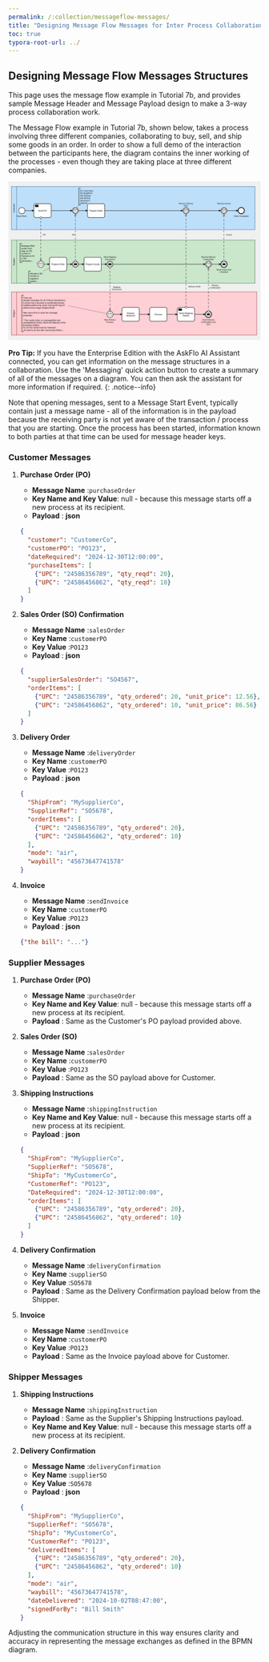 ```yaml
---
permalink: /:collection/messageflow-messages/
title: "Designing Message Flow Messages for Inter Process Collaboration"
toc: true
typora-root-url: ../
---
```

## Designing Message Flow Messages Structures

This page uses the message flow example in Tutorial 7b, and provides sample Message Header and Message Payload design to make a 3-way process collaboration work.

The Message Flow example in Tutorial 7b, shown below, takes a process involving three different companies, collaborating to buy, sell, and ship some goods in an order.  In order to show a full demo of the interaction between the participants here, the diagram contains the inner working of the processes - even though they are taking place at three different companies.



![Purchasing Example](/assets/images/messageflow-241-tutorial7-diagram.png "Customer - supplier - Shipper Example from Tutorial 7")

**Pro Tip:** If you have the Enterprise Edition with the AskFlo AI Assistant connected, you can get information on the message structures in a collaboration.  Use the 'Messaging' quick action button to create a summary of all of the messages on a diagram.   You can then ask the assistant for more information if required.
{: .notice--info}

Note that opening messages, sent to a Message Start Event, typically contain just a message name - all of the information is in the payload because the receiving party is not yet aware of the transaction / process that you are starting.  Once the process has been started, information known to both parties at that time can be used for message header keys.

### Customer Messages

1. **Purchase Order (PO)**

   * **Message Name** :`purchaseOrder`
   * **Key Name and Key Value**: null - because this message starts off a new process at its recipient.
   * **Payload** :
     **json**
   
   ```json
   {
     "customer": "CustomerCo",
     "customerPO": "PO123",
     "dateRequired": "2024-12-30T12:00:00",
     "purchaseItems": [
       {"UPC": "24586356789", "qty_reqd": 20},
       {"UPC": "24586456862", "qty_reqd": 10}
     ]
   }
   ```
2. **Sales Order (SO) Confirmation**

   * **Message Name** :`salesOrder`
   * **Key Name** :`customerPO`
   * **Key Value** :`PO123`
   * **Payload** :
     **json**

   ```json
   {
     "supplierSalesOrder": "SO4567",
     "orderItems": [
       {"UPC": "24586356789", "qty_ordered": 20, "unit_price": 12.56},
       {"UPC": "24586456862", "qty_ordered": 10, "unit_price": 86.56}
     ]
   }
   ```
3. **Delivery Order**

   * **Message Name** :`deliveryOrder`
   * **Key Name** :`customerPO`
   * **Key Value** :`PO123`
   * **Payload** :
     **json**

   ```json
   {
     "ShipFrom": "MySupplierCo",
     "SupplierRef": "SO5678",
     "orderItems": [
       {"UPC": "24586356789", "qty_ordered": 20},
       {"UPC": "24586456862", "qty_ordered": 10}
     ],
     "mode": "air",
     "waybill": "45673647741578"
   }
   ```
4. **Invoice**

   * **Message Name** :`sendInvoice`
   * **Key Name** :`customerPO`
   * **Key Value** :`PO123`
   * **Payload** :
     **json**

   ```json
   {"the bill": "..."}
   ```

### Supplier Messages

1. **Purchase Order (PO)**

   * **Message Name** :`purchaseOrder`
   * **Key Name and Key Value**: null - because this message starts off a new process at its recipient.
   * **Payload** : Same as the Customer's PO payload provided above.
   
2. **Sales Order (SO)**

   * **Message Name** :`salesOrder`
   * **Key Name** :`customerPO`
   * **Key Value** :`PO123`
   * **Payload** : Same as the SO payload above for Customer.
   
3. **Shipping Instructions**

   * **Message Name** :`shippingInstruction`
   * **Key Name and Key Value**: null - because this message starts off a new process at its recipient.
   * **Payload** :
     **json**
   
   ```json
   {
     "ShipFrom": "MySupplierCo",
     "SupplierRef": "SO5678",
     "ShipTo": "MyCustomerCo",
     "CustomerRef": "PO123",
     "DateRequired": "2024-12-30T12:00:00",
     "orderItems": [
       {"UPC": "24586356789", "qty_ordered": 20},
       {"UPC": "24586456862", "qty_ordered": 10}
     ]
   }
   ```
   
4. **Delivery Confirmation**

   * **Message Name** :`deliveryConfirmation`
   * **Key Name** :`supplierSO`
   * **Key Value** :`SO5678`
   * **Payload** : Same as the Delivery Confirmation payload below from the Shipper.
   
5. **Invoice**

   * **Message Name** :`sendInvoice`
   * **Key Name** :`customerPO`
   * **Key Value** :`PO123`
   * **Payload** : Same as the Invoice payload above for Customer.

### Shipper Messages

1. **Shipping Instructions**

   * **Message Name** :`shippingInstruction`
   * **Payload** : Same as the Supplier's Shipping Instructions payload.
   * **Key Name and Key Value**: null - because this message starts off a new process at its recipient.
   
2. **Delivery Confirmation**

   * **Message Name** :`deliveryConfirmation`
   * **Key Name** :`supplierSO`
   * **Key Value** :`SO5678`
   * **Payload** :
     **json**

   ```json
   {
     "ShipFrom": "MySupplierCo",
     "SupplierRef": "SO5678",
     "ShipTo": "MyCustomerCo",
     "CustomerRef": "PO123",
     "deliveredItems": [
       {"UPC": "24586356789", "qty_ordered": 20},
       {"UPC": "24586456862", "qty_ordered": 10}
     ],
     "mode": "air",
     "waybill": "45673647741578",
     "dateDelivered": "2024-10-02T08:47:00",
     "signedForBy": "Bill Smith"
   }
   ```

Adjusting the communication structure in this way ensures clarity and accuracy in representing the message exchanges as defined in the BPMN diagram.
